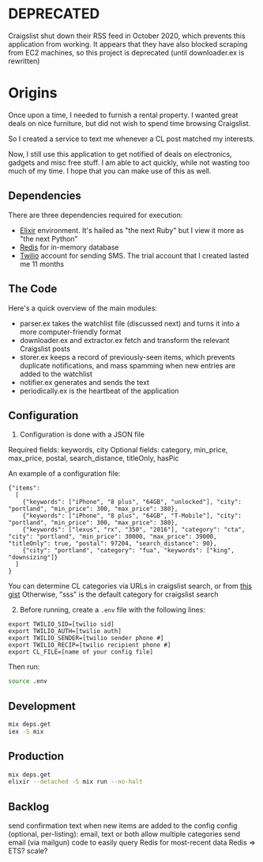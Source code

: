 # DEPRECATED

Craigslist shut down their RSS feed in October 2020, which prevents this application from working. It appears that they have also blocked scraping from EC2 machines, so this project is deprecated (until downloader.ex is rewritten)

# Origins

Once upon a time, I needed to furnish a rental property. I wanted great deals on nice furniture, but did not wish to spend time browsing Craigslist.

So I created a service to text me whenever a CL post matched my interests.

Now, I still use this application to get notified of deals on electronics, gadgets and misc free stuff. I am able to act quickly, while not wasting too much of my time. I hope that you can make use of this as well.

## Dependencies

There are three dependencies required for execution:
- [Elixir](https://elixir-lang.org/install.html#distributions) environment. It's hailed as "the next Ruby" but I view it more as "the next Python"
- [Redis](https://redis.io/download) for in-memory database
- [Twilio](https://www.twilio.com/try-twilio) account for sending SMS. The trial account that I created lasted me 11 months

## The Code

Here's a quick overview of the main modules:
- parser.ex takes the watchlist file (discussed next) and turns it into a more computer-friendly format
- downloader.ex and extractor.ex fetch and transform the relevant Craigslist posts
- storer.ex keeps a record of previously-seen items, which prevents duplicate notifications, and mass spamming when new entries are added to the watchlist
- notifier.ex generates and sends the text
- periodically.ex is the heartbeat of the application

## Configuration

1. Configuration is done with a JSON file

Required fields: keywords, city
Optional fields: category, min_price, max_price, postal, search_distance, titleOnly, hasPic

An example of a configuration file:
```
{"items":
  [ 
    {"keywords": ["iPhone", "8 plus", "64GB", "unlocked"], "city": "portland", "min_price": 300, "max_price": 380},
    {"keywords": ["iPhone", "8 plus", "64GB", "T-Mobile"], "city": "portland", "min_price": 300, "max_price": 380},
    {"keywords": ["lexus", "rx", "350", "2016"], "category": "cta", "city": "portland", "min_price": 30000, "max_price": 39000, "titleOnly": true, "postal": 97204, "search_distance": 90},
    {"city": "portland", "category": "fua", "keywords": ["king", "downsizing"]}
  ]
}
```

You can determine CL categories via URLs in craigslist search, or from [this gist](https://gist.github.com/flodel/2573531#file-pick-category-r)
Otherwise, "sss" is the default category for craigslist search

2. Before running, create a `.env` file with the following lines:

```
export TWILIO_SID=[twilio sid]
export TWILIO_AUTH=[twilio auth]
export TWILIO_SENDER=[twilio sender phone #]
export TWILIO_RECIP=[twilio recipient phone #]
export CL_FILE=[name of your config file]
```

Then run:
```bash
source .env
```

## Development
```bash
mix deps.get
iex -S mix
```

## Production
```bash
mix deps.get
elixir --detached -S mix run --no-halt
```

## Backlog
send confirmation text when new items are added to the config
config (optional, per-listing):
  email, text or both
  allow multiple categories
send email (via mailgun)
code to easily query Redis for most-recent data
Redis => ETS?
scale?
